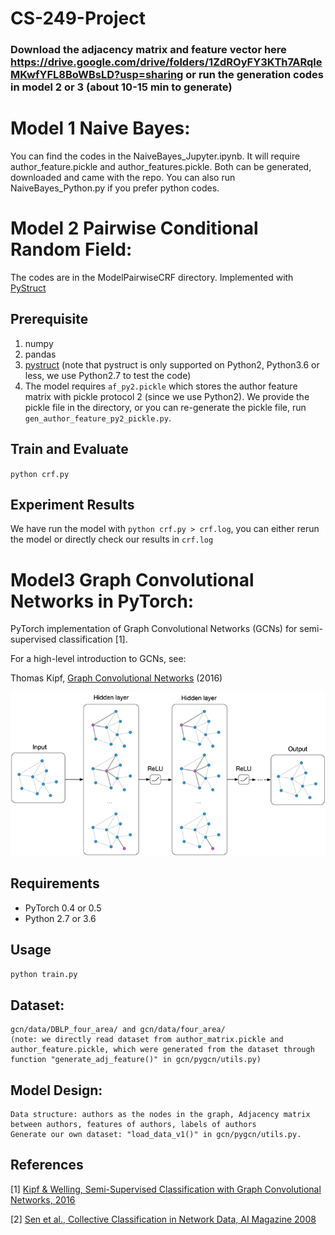# CS-249-Project

### Download the adjacency matrix and feature vector here https://drive.google.com/drive/folders/1ZdROyFY3KTh7ARqleMKwfYFL8BoWBsLD?usp=sharing or run the generation codes in model 2 or 3 (about 10-15 min to generate) 

# Model 1 Naive Bayes: 
You can find the codes in the NaiveBayes_Jupyter.ipynb. It will require author_feature.pickle and author_features.pickle. Both can be generated, downloaded and came with the repo. You can also run NaiveBayes_Python.py if you prefer python codes. 



# Model 2 Pairwise Conditional Random Field:
The codes are in the ModelPairwiseCRF directory. 
Implemented with [PyStruct](https://pystruct.github.io/index.html)

## Prerequisite
1. numpy
2. pandas
3. [pystruct](https://pystruct.github.io/installation.html)
(note that pystruct is only supported on Python2, Python3.6 or less,
we use Python2.7 to test the code)
4. The model requires `af_py2.pickle` which stores the author feature matrix with 
pickle protocol 2 (since we use Python2). We provide the pickle file in the directory, 
or you can re-generate the pickle file, run `gen_author_feature_py2_pickle.py`.

## Train and Evaluate
`python crf.py`

## Experiment Results
We have run the model with `python crf.py > crf.log`, 
you can either rerun the model or directly check our results in `crf.log`




# Model3 Graph Convolutional Networks in PyTorch:


PyTorch implementation of Graph Convolutional Networks (GCNs) for semi-supervised classification [1].

For a high-level introduction to GCNs, see:

Thomas Kipf, [Graph Convolutional Networks](http://tkipf.github.io/graph-convolutional-networks/) (2016)

![Graph Convolutional Networks](gcn-figure.png)


## Requirements

  * PyTorch 0.4 or 0.5
  * Python 2.7 or 3.6

## Usage

```python train.py```

## Dataset: 

```
gcn/data/DBLP_four_area/ and gcn/data/four_area/ 
(note: we directly read dataset from author_matrix.pickle and author_feature.pickle, which were generated from the dataset through function "generate_adj_feature()" in gcn/pygcn/utils.py)
```

## Model Design:
```
Data structure: authors as the nodes in the graph, Adjacency matrix between authors, features of authors, labels of authors
Generate our own dataset: "load_data_v1()" in gcn/pygcn/utils.py.
```
## References

[1] [Kipf & Welling, Semi-Supervised Classification with Graph Convolutional Networks, 2016](https://arxiv.org/abs/1609.02907)

[2] [Sen et al., Collective Classification in Network Data, AI Magazine 2008](http://linqs.cs.umd.edu/projects/projects/lbc/)

